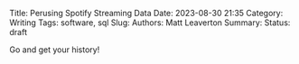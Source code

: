 Title: Perusing Spotify Streaming Data
Date: 2023-08-30 21:35
Category: Writing
Tags: software, sql
Slug:
Authors: Matt Leaverton
Summary:
Status: draft

Go and get your history!